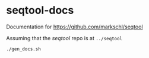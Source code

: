 # seqtool-docs

Documentation for https://github.com/markschl/seqtool

Assuming that the *seqtool* repo is at `../seqtool`

```bash
./gen_docs.sh
```
